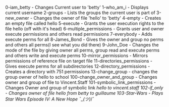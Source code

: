 0-iam_betty - Changes Current user to 'betty'
1-who_am_i - Displays current username
2-groups - Lists the groups the current user is part of
3-new_owner - Changes the owner of file 'hello' to 'betty'
4-empty - Creates an empty file called hello
5-execute - Grants the user execution rights to the file hello (off with it's head)
6-multiple_permissions - Grants user and owner execute permissions and others read permissions
7-everybody - Adds execute perms for all
8-James_Bond - Gives the owner and group no perms and others all perms(I see what you did there)
9-John_Doe - Changes the mode of the file by giving owner all perms, group read and execute perms and others write and execute perms
10-mirror_permissions - Mirrors permissions of reference file on target file
11-directories_permissions - Gives execute perms for all subdirectories
12-directory_permissions - Creates a directory with 751 permissions
13-change_group - changes the group owner of hello to school
100-change_owner_and_group - Changes owner and group of file to Vincent.Staff
101-symbolic_link_permissions - Changes Owner and group of symbolic link _hello to vincent.staff
102-if_only - Changes owner of file hello from betty to guillaume
103-Star-Wars - Plays Star Wars Episode IV: A New Hope ¯\_(ツ)_/¯
